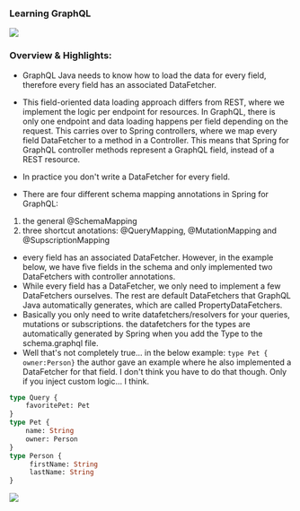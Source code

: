 ### Learning GraphQL



![](spring-learning-graphql/src/main/resources/images/img.png)

### Overview & Highlights: 


* GraphQL Java needs to know how to load the data for every field, therefore every field has an associated DataFetcher.
* This field-oriented data loading approach differs from REST, where we implement the logic per endpoint for resources. In GraphQL, there is only one endpoint and data loading happens per field depending on the request. This carries over to Spring controllers, where we map every field DataFetcher to a method in a Controller. This means that Spring for GraphQL controller methods represent a GraphQL field, instead of a REST resource.
* In practice you don't write a DataFetcher for every field. 

* There are four different schema mapping annotations in Spring for GraphQL:
1. the general @SchemaMapping
2. three shortcut anotations: @QueryMapping, @MutationMapping and @SupscriptionMapping


* every field has an associated DataFetcher. However, in the  example below, we have five fields in the schema and only implemented two DataFetchers with controller annotations. 
* While every field has a DataFetcher, we only need to implement a few DataFetchers ourselves. The rest are default DataFetchers that GraphQL Java automatically generates, which are called PropertyDataFetchers.
* Basically you only need to write datafetchers/resolvers for your queries, mutations or subscriptions. the datafetchers for the types are automatically generated by Spring when you add the Type to the schema.graphql file. 
* Well that's not completely true... in the below example:  `type Pet { owner:Person}`  the  author gave an example where he also implemented a DataFetcher for that field. I don't think you have to do that though. Only if you inject custom logic... I think. 
```graphql
type Query { 
    favoritePet: Pet
}
type Pet {
    name: String
    owner: Person
}
type Person { 
     firstName: String
     lastName: String
}
```
![](Downloads/spring-learning-graphql/src/main/resources/images/img_1.png)
